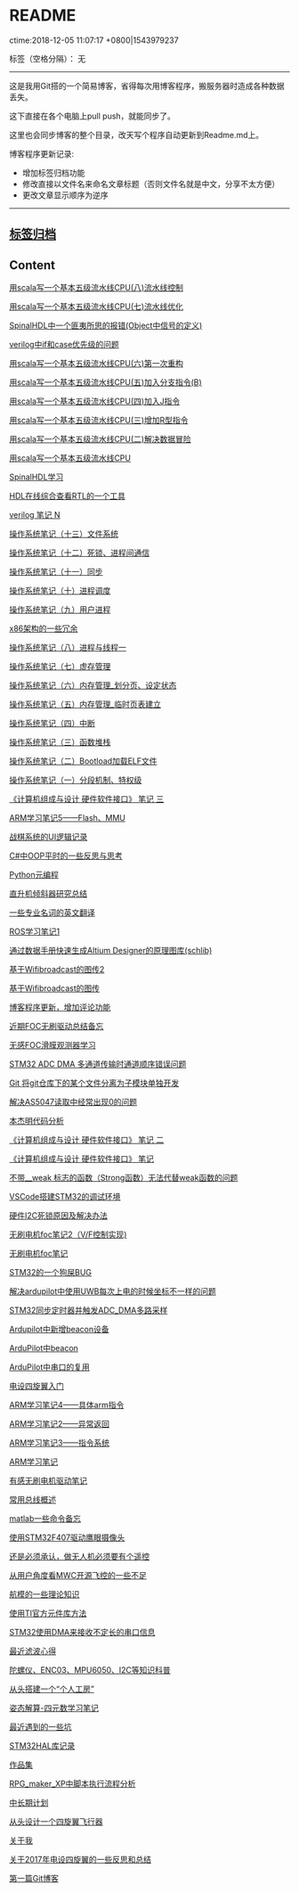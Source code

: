 ﻿# README
ctime:2018-12-05 11:07:17 +0800|1543979237

标签（空格分隔）： 无

---
这是我用Git搭的一个简易博客，省得每次用博客程序，搬服务器时造成各种数据丢失。

这下直接在各个电脑上pull push，就能同步了。

这里也会同步博客的整个目录，改天写个程序自动更新到Readme.md上。

博客程序更新记录:
- 增加标签归档功能
- 修改直接以文件名来命名文章标题（否则文件名就是中文，分享不太方便）
- 更改文章显示顺序为逆序

---

## [标签归档](https://github.com/Ncerzzk/MyBlog/blob/master/tags.md)

## Content
[用scala写一个基本五级流水线CPU(八)流水线控制](https://github.com/Ncerzzk/MyBlog/blob/master/articles/用scala写一个基本五级流水线CPU(八)流水线控制.md)

[用scala写一个基本五级流水线CPU(七)流水线优化](https://github.com/Ncerzzk/MyBlog/blob/master/articles/用scala写一个基本五级流水线CPU(七).md)

[SpinalHDL中一个匪夷所思的报错(Object中信号的定义)](https://github.com/Ncerzzk/MyBlog/blob/master/articles/SpinalHDL中一个匪夷所思的报错.md)

[verilog中if和case优先级的问题](https://github.com/Ncerzzk/MyBlog/blob/master/articles/verilog中if和case优先级的问题.md)

[用scala写一个基本五级流水线CPU(六)第一次重构](https://github.com/Ncerzzk/MyBlog/blob/master/articles/用scala写一个基本五级流水线CPU(六)第一次重构.md)

[用scala写一个基本五级流水线CPU(五)加入分支指令(B)](https://github.com/Ncerzzk/MyBlog/blob/master/articles/用scala写一个基本五级流水线CPU(五)加入分支指令(B).md)

[用scala写一个基本五级流水线CPU(四)加入J指令](https://github.com/Ncerzzk/MyBlog/blob/master/articles/用scala写一个基本五级流水线CPU(四)加入J指令.md)

[用scala写一个基本五级流水线CPU(三)增加R型指令](https://github.com/Ncerzzk/MyBlog/blob/master/articles/用scala写一个基本五级流水线CPU(三)增加R型指令.md)

[用scala写一个基本五级流水线CPU(二)解决数据冒险](https://github.com/Ncerzzk/MyBlog/blob/master/articles/用scala写一个基本五级流水线CPU(二)解决数据冒险.md)

[用scala写一个基本五级流水线CPU](https://github.com/Ncerzzk/MyBlog/blob/master/articles/用scala写一个基本五级流水线CPU.md)

[SpinalHDL学习](https://github.com/Ncerzzk/MyBlog/blob/master/articles/SpinalHDL学习.md)

[HDL在线综合查看RTL的一个工具](https://github.com/Ncerzzk/MyBlog/blob/master/articles/HDL在线综合查看RTL的工具.md)

[verilog 笔记 N](https://github.com/Ncerzzk/MyBlog/blob/master/articles/计算机组成原理笔记（一）.md)

[操作系统笔记（十三）文件系统](https://github.com/Ncerzzk/MyBlog/blob/master/articles/操作系统笔记（十三）文件系统.md)

[操作系统笔记（十二）死锁、进程间通信](https://github.com/Ncerzzk/MyBlog/blob/master/articles/操作系统笔记（十二）死锁.md)

[操作系统笔记（十一）同步](https://github.com/Ncerzzk/MyBlog/blob/master/articles/操作系统笔记（十一）同步.md)

[操作系统笔记（十）进程调度](https://github.com/Ncerzzk/MyBlog/blob/master/articles/操作系统笔记（十）进程调度.md)

[操作系统笔记（九）用户进程](https://github.com/Ncerzzk/MyBlog/blob/master/articles/操作系统笔记（九）用户进程.md)

[x86架构的一些冗余 ](https://github.com/Ncerzzk/MyBlog/blob/master/articles/x86.md)

[操作系统笔记（八）进程与线程一](https://github.com/Ncerzzk/MyBlog/blob/master/articles/操作系统笔记（八）进程与线程.md)

[操作系统笔记（七）虚存管理](https://github.com/Ncerzzk/MyBlog/blob/master/articles/操作系统笔记（七）虚存管理.md)

[操作系统笔记（六）内存管理_划分页、设定状态](https://github.com/Ncerzzk/MyBlog/blob/master/articles/操作系统笔记（六）内存管理_划分页、设定状态.md)

[操作系统笔记（五）内存管理_临时页表建立](https://github.com/Ncerzzk/MyBlog/blob/master/articles/操作系统笔记（五）内存管理.md)

[操作系统笔记（四）中断](https://github.com/Ncerzzk/MyBlog/blob/master/articles/操作系统笔记（四）中断.md)

[操作系统笔记（三）函数堆栈](https://github.com/Ncerzzk/MyBlog/blob/master/articles/操作系统笔记（三）.md)

[操作系统笔记（二）Bootload加载ELF文件](https://github.com/Ncerzzk/MyBlog/blob/master/articles/操作系统笔记(二).md)

[操作系统笔记（一）分段机制、特权级](https://github.com/Ncerzzk/MyBlog/blob/master/articles/操作系统笔记.md)

[《计算机组成与设计 硬件软件接口》 笔记 三](https://github.com/Ncerzzk/MyBlog/blob/master/articles/《计算机组成与设计_硬件软件接口》_笔记三.md)

[ARM学习笔记5——Flash、MMU](https://github.com/Ncerzzk/MyBlog/blob/master/articles/ARM学习笔记5.md)

[战棋系统的UI逻辑记录](https://github.com/Ncerzzk/MyBlog/blob/master/articles/战棋系统的UI逻辑记录.md)

[C#中OOP平时的一些反思与思考 ](https://github.com/Ncerzzk/MyBlog/blob/master/articles/OOP平时的一些反思与思考.md)

[Python元编程 ](https://github.com/Ncerzzk/MyBlog/blob/master/articles/Python元编程.md)

[直升机倾斜器研究总结 ](https://github.com/Ncerzzk/MyBlog/blob/master/articles/倾斜器研究总结.md)

[一些专业名词的英文翻译](https://github.com/Ncerzzk/MyBlog/blob/master/articles/一些专业名词的英文翻译.md)

[ROS学习笔记1 ](https://github.com/Ncerzzk/MyBlog/blob/master/articles/ROS学习笔记1.md)

[通过数据手册快速生成Altium Designer的原理图库(schlib) ](https://github.com/Ncerzzk/MyBlog/blob/master/articles/通过数据手册快速生成AltiumDesigner的原理图库(schlib).md)

[基于Wifibroadcast的图传2](https://github.com/Ncerzzk/MyBlog/blob/master/articles/基于Wifibroadcast的图传2.md)

[基于Wifibroadcast的图传](https://github.com/Ncerzzk/MyBlog/blob/master/articles/基于wifibrocast的图传.md)

[博客程序更新，增加评论功能 ](https://github.com/Ncerzzk/MyBlog/blob/master/articles/博客程序更新，增加评论功能.md)

[近期FOC无刷驱动总结备忘](https://github.com/Ncerzzk/MyBlog/blob/master/articles/foc_recently.md)

[无感FOC滑膜观测器学习](https://github.com/Ncerzzk/MyBlog/blob/master/articles/SMO.md)

[STM32 ADC DMA 多通道传输时通道顺序错误问题 ](https://github.com/Ncerzzk/MyBlog/blob/master/articles/adc_dma_order.md)

[Git 将git仓库下的某个文件分离为子模块单独开发](https://github.com/Ncerzzk/MyBlog/blob/master/articles/git_submodule.md)

[解决AS5047读取中经常出现0的问题](https://github.com/Ncerzzk/MyBlog/blob/master/articles/as5047.md)

[本杰明代码分析](https://github.com/Ncerzzk/MyBlog/blob/master/articles/本杰明代码分析.md)

[《计算机组成与设计 硬件软件接口》 笔记 二](https://github.com/Ncerzzk/MyBlog/blob/master/articles/computer_designer2.md)

[《计算机组成与设计 硬件软件接口》 笔记](https://github.com/Ncerzzk/MyBlog/blob/master/articles/computer_designer.md)

[不带__weak 标志的函数（Strong函数）无法代替weak函数的问题](https://github.com/Ncerzzk/MyBlog/blob/master/articles/weak_problem.md)

[VSCode搭建STM32的调试环境](https://github.com/Ncerzzk/MyBlog/blob/master/articles/VScode_Stm32_IDE.md)

[硬件I2C死锁原因及解决办法](https://github.com/Ncerzzk/MyBlog/blob/master/articles/硬件I2C死锁原因及解决办法.md)

[无刷电机foc笔记2（V/F控制实现)](https://github.com/Ncerzzk/MyBlog/blob/master/articles/无刷电机foc笔记2_V-F控制实现.md)

[无刷电机foc笔记 ](https://github.com/Ncerzzk/MyBlog/blob/master/articles/无刷电机foc笔记.md)

[STM32的一个狗屎BUG ](https://github.com/Ncerzzk/MyBlog/blob/master/articles/shit_bug_of_stm32.md)

[解决ardupilot中使用UWB每次上电的时候坐标不一样的问题](https://github.com/Ncerzzk/MyBlog/blob/master/articles/解决ardupilot中使用UWB每次上电的时候坐标不一样的问题.md)

[STM32同步定时器并触发ADC_DMA多路采样](https://github.com/Ncerzzk/MyBlog/blob/master/articles/STM32同步定时器并触发ADC_DMA多路采样.md)

[Ardupilot中新增beacon设备](https://github.com/Ncerzzk/MyBlog/blob/master/articles/Ardupilot中新增beacon设备.md)

[ArduPilot中beacon](https://github.com/Ncerzzk/MyBlog/blob/master/articles/ArduPilot中beacon.md)

[ArduPilot中串口的复用](https://github.com/Ncerzzk/MyBlog/blob/master/articles/ArduPilot中串口的复用.md)

[电设四旋翼入门](https://github.com/Ncerzzk/MyBlog/blob/master/articles/电设四旋翼入门.md)

[ARM学习笔记4——具体arm指令](https://github.com/Ncerzzk/MyBlog/blob/master/articles/ARM学习笔记4——具体arm指令.md)

[ARM学习笔记2——异常返回](https://github.com/Ncerzzk/MyBlog/blob/master/articles/ARM学习笔记2——异常返回.md)

[ARM学习笔记3——指令系统](https://github.com/Ncerzzk/MyBlog/blob/master/articles/ARM学习笔记3——指令系统.md)

[ARM学习笔记](https://github.com/Ncerzzk/MyBlog/blob/master/articles/ARM学习笔记.md)

[有感无刷电机驱动笔记](https://github.com/Ncerzzk/MyBlog/blob/master/articles/有感无刷电机驱动笔记.md)

[常用总线概述](https://github.com/Ncerzzk/MyBlog/blob/master/articles/常用总线概述.md)

[matlab一些命令备忘](https://github.com/Ncerzzk/MyBlog/blob/master/articles/matlab一些命令备忘.md)

[使用STM32F407驱动鹰眼摄像头](https://github.com/Ncerzzk/MyBlog/blob/master/articles/使用STM32F407驱动鹰眼摄像头.md)

[还是必须承认，做无人机必须要有个遥控](https://github.com/Ncerzzk/MyBlog/blob/master/articles/还是必须承认，做无人机必须要有个遥控.md)

[从用户角度看MWC开源飞控的一些不足](https://github.com/Ncerzzk/MyBlog/blob/master/articles/从用户角度看MWC开源飞控的一些不足.md)

[航模的一些理论知识](https://github.com/Ncerzzk/MyBlog/blob/master/articles/航模的一些理论知识.md)

[使用TI官方元件库方法](https://github.com/Ncerzzk/MyBlog/blob/master/articles/使用TI官方元件库方法.md)

[STM32使用DMA来接收不定长的串口信息](https://github.com/Ncerzzk/MyBlog/blob/master/articles/STM32使用DMA来接收不定长的串口信息.md)

[最近滤波心得](https://github.com/Ncerzzk/MyBlog/blob/master/articles/最近滤波心得.md)

[陀螺仪、ENC03、MPU6050、I2C等知识科普](https://github.com/Ncerzzk/MyBlog/blob/master/articles/陀螺仪、ENC03、MPU6050、I2C等知识科普.md)

[从头搭建一个“个人工房”](https://github.com/Ncerzzk/MyBlog/blob/master/articles/从头搭建一个“个人工房”.md)

[姿态解算-四元数学习笔记](https://github.com/Ncerzzk/MyBlog/blob/master/articles/姿态解算-四元数学习笔记.md)

[最近遇到的一些坑](https://github.com/Ncerzzk/MyBlog/blob/master/articles/最近遇到的一些坑.md)

[STM32HAL库记录](https://github.com/Ncerzzk/MyBlog/blob/master/articles/STM32HAL库记录.md)

[作品集](https://github.com/Ncerzzk/MyBlog/blob/master/articles/作品集.md)

[RPG_maker_XP中脚本执行流程分析](https://github.com/Ncerzzk/MyBlog/blob/master/articles/RPG_maker_XP中脚本执行流程分析.md)

[中长期计划](https://github.com/Ncerzzk/MyBlog/blob/master/articles/中长期计划.md)

[从头设计一个四旋翼飞行器](https://github.com/Ncerzzk/MyBlog/blob/master/articles/从头设计一个四旋翼飞行器.md)

[关于我](https://github.com/Ncerzzk/MyBlog/blob/master/articles/about.md)

[关于2017年电设四旋翼的一些反思和总结](https://github.com/Ncerzzk/MyBlog/blob/master/articles/关于2017年电设四旋翼的一些反思和总结.md)

[第一篇Git博客](https://github.com/Ncerzzk/MyBlog/blob/master/articles/第一篇Git博客.md)

